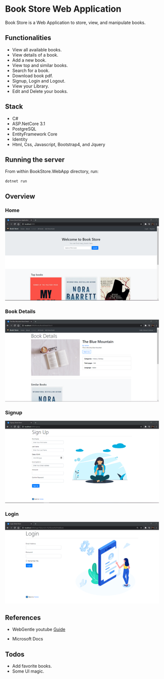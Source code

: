 # Book Store Web Application

Book Store is a Web Application to store, view, and manipulate books.

## Functionalities

- View all available books.
- View details of a book.
- Add a new book.
- View top and similar books.
- Search for a book.
- Download book pdf.
- Signup, Login and Logout.
- View your Library.
- Edit and Delete your books.

## Stack

- C#
- ASP.NetCore 3.1
- PostgreSQL
- EntityFramework Core
- Identity
- Html, Css, Javascript, Bootstrap4, and Jquery

## Running the server

From within BookStore.WebApp directory, run:

`dotnet run`

## Overview

### Home

![home](./Figures/home.png)

### Book Details

![home](./Figures/bookdetails.png)

### Signup

![home](./Figures/signup.png)

### Login

![home](./Figures/login.png)

## References

- WebGentle youtube [Guide](https://www.youtube.com/playlist?list=PLaFzfwmPR7_LTXu0Vz9Zz_Y0OMMC7ArHZ)

- Microsoft Docs

## Todos

- Add favorite books.
- Some UI magic.
